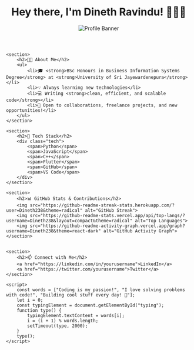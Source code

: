 <!DOCTYPE html>
<html lang="en">
<head>
    <meta charset="UTF-8">
    <meta name="viewport" content="width=device-width, initial-scale=1.0">
    <title>GitHub Profile</title>
    <link rel="stylesheet" href="styles.css">
</head>
<body>
    <header>
        <h1>Hey there, I'm <span id="name">Dineth Ravindu</span>! 👨‍💻🚀</h1>
        <p id="typing"></p>
        <img src="https://your-image-link.com" alt="Profile Banner">
    </header>
    
    <section>
        <h2>👨‍💻 About Me</h2>
        <ul>
            <li>🎓 <strong>BSc Honours in Business Information Systems Degree</strong> at <strong>University of Sri Jayewardenepura</strong></li>
            <li>💡 Always learning new technologies</li>
            <li>💻 Writing <strong>clean, efficient, and scalable code</strong></li>
            <li>📌 Open to collaborations, freelance projects, and new opportunities!</li>
        </ul>
    </section>
    
    <section>
        <h2>🚀 Tech Stack</h2>
        <div class="tech">
            <span>Python</span>
            <span>JavaScript</span>
            <span>C++</span>
            <span>Flutter</span>
            <span>GitHub</span>
            <span>VS Code</span>
        </div>
    </section>
    
    <section>
        <h2>📊 GitHub Stats & Contributions</h2>
        <img src="https://github-readme-streak-stats.herokuapp.com/?user=Dineth238&theme=radical" alt="GitHub Streak">
        <img src="https://github-readme-stats.vercel.app/api/top-langs/?username=Dineth238&layout=compact&theme=radical" alt="Top Languages">
        <img src="https://github-readme-activity-graph.vercel.app/graph?username=Dineth238&theme=react-dark" alt="GitHub Activity Graph">
    </section>
    
    
    <section>
        <h2>📫 Connect with Me</h2>
        <a href="https://linkedin.com/in/yourusername">LinkedIn</a>
        <a href="https://twitter.com/yourusername">Twitter</a>
    </section>
    
    <script>
        const words = ["Coding is my passion!", "I love solving problems with code!", "Building cool stuff every day! 🚀"];
        let i = 0;
        const typingElement = document.getElementById("typing");
        function type() {
            typingElement.textContent = words[i];
            i = (i + 1) % words.length;
            setTimeout(type, 2000);
        }
        type();
    </script>
</body>
</html>
